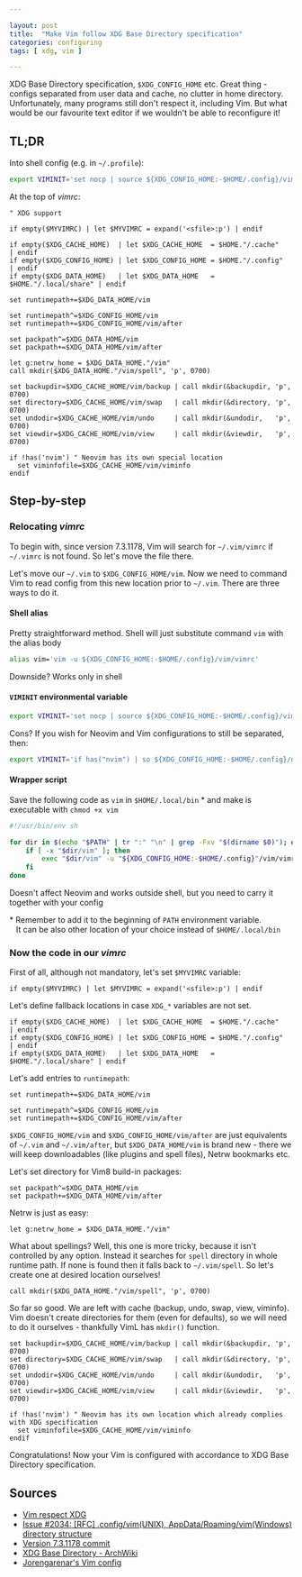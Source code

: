 ```yaml
---

layout: post
title:  "Make Vim follow XDG Base Directory specification"
categories: configuring
tags: [ xdg, vim ]

---
```


XDG Base Directory specification, `$XDG_CONFIG_HOME` etc. Great thing - configs
separated from user data and cache, no clutter in home directory. Unfortunately,
many programs still don't respect it, including Vim. But what would be our favourite
text editor if we wouldn't be able to reconfigure it!

## TL;DR

Into shell config (e.g. in `~/.profile`):
```sh
export VIMINIT='set nocp | source ${XDG_CONFIG_HOME:-$HOME/.config}/vim/vimrc'
```

At the top of _vimrc_:
```vim
" XDG support

if empty($MYVIMRC) | let $MYVIMRC = expand('<sfile>:p') | endif

if empty($XDG_CACHE_HOME)  | let $XDG_CACHE_HOME  = $HOME."/.cache"       | endif
if empty($XDG_CONFIG_HOME) | let $XDG_CONFIG_HOME = $HOME."/.config"      | endif
if empty($XDG_DATA_HOME)   | let $XDG_DATA_HOME   = $HOME."/.local/share" | endif

set runtimepath+=$XDG_DATA_HOME/vim

set runtimepath^=$XDG_CONFIG_HOME/vim
set runtimepath+=$XDG_CONFIG_HOME/vim/after

set packpath^=$XDG_DATA_HOME/vim
set packpath+=$XDG_DATA_HOME/vim/after

let g:netrw_home = $XDG_DATA_HOME."/vim"
call mkdir($XDG_DATA_HOME."/vim/spell", 'p', 0700)

set backupdir=$XDG_CACHE_HOME/vim/backup | call mkdir(&backupdir, 'p', 0700)
set directory=$XDG_CACHE_HOME/vim/swap   | call mkdir(&directory, 'p', 0700)
set undodir=$XDG_CACHE_HOME/vim/undo     | call mkdir(&undodir,   'p', 0700)
set viewdir=$XDG_CACHE_HOME/vim/view     | call mkdir(&viewdir,   'p', 0700)

if !has('nvim') " Neovim has its own special location
  set viminfofile=$XDG_CACHE_HOME/vim/viminfo
endif
```

## Step-by-step
### Relocating _vimrc_

To begin with, since version 7.3.1178, Vim will search for `~/.vim/vimrc` if
`~/.vimrc` is not found. So let's move the file there.

Let's move our `~/.vim` to `$XDG_CONFIG_HOME/vim`. Now we need to command Vim
to read config from this new location prior to `~/.vim`. There are three ways
to do it.

#### Shell alias

Pretty straightforward method. Shell will just substitute command `vim` with the alias body

```sh
alias vim='vim -u ${XDG_CONFIG_HOME:-$HOME/.config}/vim/vimrc'
```

Downside? Works only in shell

#### `VIMINIT` environmental variable

```sh
export VIMINIT='set nocp | source ${XDG_CONFIG_HOME:-$HOME/.config}/vim/vimrc'
```

Cons? If you wish for Neovim and Vim configurations to still be separated, then:

```sh
export VIMINIT='if has("nvim") | so ${XDG_CONFIG_HOME:-$HOME/.config}/nvim/init.vim | else | set nocp | so ${XDG_CONFIG_HOME:-$HOME/.config}/vim/vimrc | endif'
```

#### Wrapper script

Save the following code as `vim` in `$HOME/.local/bin` \*
and make is executable with `chmod +x vim`

```sh
#!/usr/bin/env sh

for dir in $(echo "$PATH" | tr ":" "\n" | grep -Fxv "$(dirname $0)"); do
    if [ -x "$dir/vim" ]; then
        exec "$dir/vim" -u "${XDG_CONFIG_HOME:-$HOME/.config}"/vim/vimrc "$@"
    fi
done
```

Doesn't affect Neovim and works outside shell, but you need to carry it together
with your config

\* Remember to add it to the beginning of `PATH` environment variable. \
&nbsp;&nbsp; It can be also other location of your choice instead of `$HOME/.local/bin`

### Now the code in our _vimrc_

First of all, although not mandatory, let's set `$MYVIMRC` variable:
```vim
if empty($MYVIMRC) | let $MYVIMRC = expand('<sfile>:p') | endif
```

Let's define fallback locations in case `XDG_*` variables are not set.
```vim
if empty($XDG_CACHE_HOME)  | let $XDG_CACHE_HOME  = $HOME."/.cache"       | endif
if empty($XDG_CONFIG_HOME) | let $XDG_CONFIG_HOME = $HOME."/.config"      | endif
if empty($XDG_DATA_HOME)   | let $XDG_DATA_HOME   = $HOME."/.local/share" | endif
```

Let's add entries to `runtimepath`:
```vim
set runtimepath+=$XDG_DATA_HOME/vim

set runtimepath^=$XDG_CONFIG_HOME/vim
set runtimepath+=$XDG_CONFIG_HOME/vim/after
```

`$XDG_CONFIG_HOME/vim` and `$XDG_CONFIG_HOME/vim/after` are just equivalents of
`~/.vim` and `~/.vim/after`, but `$XDG_DATA_HOME/vim` is brand new - there we
will keep downloadables (like plugins and spell files), Netrw bookmarks etc.

Let's set directory for Vim8 build-in packages:
```vim
set packpath^=$XDG_DATA_HOME/vim
set packpath+=$XDG_DATA_HOME/vim/after
```

Netrw is just as easy:
```vim
let g:netrw_home = $XDG_DATA_HOME."/vim"
```

What about spellings? Well, this one is more tricky, because it isn't controlled
by any option. Instead it searches for `spell` directory in whole runtime path.
If none is found then it falls back to `~/.vim/spell`. So let's create one at
desired location ourselves!
```vim
call mkdir($XDG_DATA_HOME."/vim/spell", 'p', 0700)
```

So far so good. We are left with cache (backup, undo, swap, view, viminfo).
Vim doesn't create directories for them (even for defaults), so we will need
to do it ourselves - thankfully VimL has `mkdir()` function.
```vim
set backupdir=$XDG_CACHE_HOME/vim/backup | call mkdir(&backupdir, 'p', 0700)
set directory=$XDG_CACHE_HOME/vim/swap   | call mkdir(&directory, 'p', 0700)
set undodir=$XDG_CACHE_HOME/vim/undo     | call mkdir(&undodir,   'p', 0700)
set viewdir=$XDG_CACHE_HOME/vim/view     | call mkdir(&viewdir,   'p', 0700)

if !has('nvim') " Neovim has its own location which already complies with XDG specification
  set viminfofile=$XDG_CACHE_HOME/vim/viminfo
endif
```

Congratulations! Now your Vim is configured with accordance to XDG Base Directory specification.

## Sources
* [Vim respect XDG](https://tlvince.com/vim-respect-xdg)
* [Issue #2034: [RFC] .config/vim(UNIX), AppData/Roaming/vim(Windows) directory structure](https://github.com/vim/vim/issues/2034)
* [Version 7.3.1178 commit](https://github.com/vim/vim/commit/6a459902592e2a4ba68)
* [XDG Base Directory - ArchWiki](https://wiki.archlinux.org/index.php/XDG_Base_Directory)
* [Jorengarenar's Vim config](https://github.com/Jorengarenar/dotfiles/tree/master/vim)
